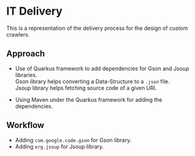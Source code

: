 # IT Delivery

This is a representation of the delivery process for the design of custom crawlers.

## Approach

- Use of Quarkus framework to add dependencies for Gson and Jsoup libraries.  
    Gson library helps converting a Data-Structure to a `.json` file.  
    Jsoup library helps fetching source code of a given URI.

- Using Maven under the Quarkus framework for adding the dependencies.

## Workflow

- Adding `com.google.code.gson` for Gson library.
- Adding `org.jsoup` for Jsoup library.
